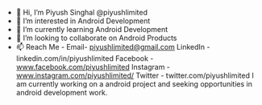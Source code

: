 - 👋 Hi, I’m Piyush Singhal @piyushlimited
- 👀 I’m interested in Android Development
- 🌱 I’m currently learning Android Development
- 💞️ I’m looking to collaborate on Android Products
- 📫 Reach Me -
      Email- piyushlimited@gmail.com
      LinkedIn - linkedin.com/in/piyushlimited
      Facebook - www.facebook.com/piyushlimited
      Instagram - www.instagram.com/piyushlimited/
      Twitter -  twitter.com/piyushlimited
  I am currently working on a android project and seeking opportunities in android development work.

<!---
piyushlimited/piyushlimited is a ✨ special ✨ repository because its `README.md` (this file) appears on your GitHub profile.
You can click the Preview link to take a look at your changes.
--->
